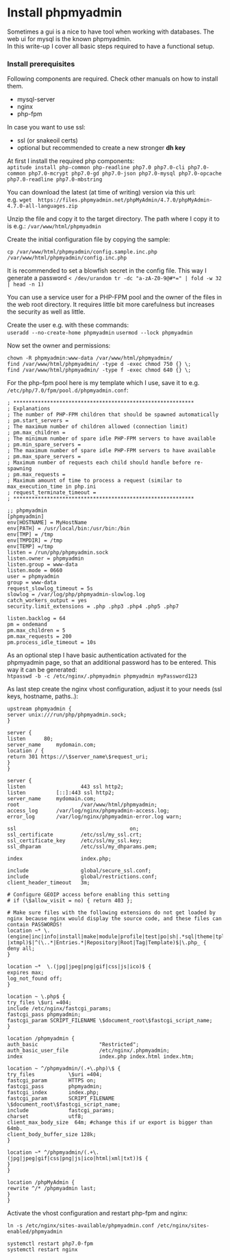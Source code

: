 # Install phpmyadmin
Sometimes a gui is a nice to have tool when working with databases. The web ui for mysql is the known phpmyadmin.  
In this write-up I cover all basic steps required to have a functional setup.

### Install prerequisites

Following components are required. Check other manuals on how to install them.
- mysql-server
- nginx  
- php-fpm

In case you want to use ssl:  
- ssl (or snakeoil certs)  
- optional but recommended to create a new stronger __dh key__

At first I install the required php components:  
`aptitude install php-common php-readline php7.0 php7.0-cli php7.0-common php7.0-mcrypt php7.0-gd php7.0-json php7.0-mysql php7.0-opcache php7.0-readline php7.0-mbstring`

You can download the latest (at time of writing) version via this url:  
e.g. `wget  https://files.phpmyadmin.net/phpMyAdmin/4.7.0/phpMyAdmin-4.7.0-all-languages.zip`

Unzip the file and copy it to the target directory.
The path where I copy it to is e.g.: `/var/www/html/phpmyadmin`

Create the initial configuration file by copying the sample:

`cp /var/www/html/phpmyadmin/config.sample.inc.php /var/www/html/phpmyadmin/config.inc.php`

It is recommended to set a blowfish secret in the config file. This way I generate a password `< /dev/urandom tr -dc "a-zA-Z0-9@#*=" | fold -w 32 | head -n 1)`

You can use a service user for a PHP-FPM pool and the owner of the files in the web root directory. It requires little bit more carefulness but increases the security as well as little.

Create the user e.g. with these commands:  
`useradd --no-create-home phpmyadmin`
`usermod --lock phpmyadmin`

Now set the owner and permissions:
```
chown -R phpmyadmin:www-data /var/www/html/phpmyadmin/
find /var/www/html/phpmyadmin/ -type d -exec chmod 750 {} \;
find /var/www/html/phpmyadmin/ -type f -exec chmod 640 {} \;
```

For the php-fpm pool here is my template which I use, save it to e.g. `/etc/php/7.0/fpm/pool.d/phpmyadmin.conf`:  

```
; ***********************************************************
; Explanations
; The number of PHP-FPM children that should be spawned automatically
; pm.start_servers =
; The maximum number of children allowed (connection limit)
; pm.max_children =
; The minimum number of spare idle PHP-FPM servers to have available
; pm.min_spare_servers =
; The maximum number of spare idle PHP-FPM servers to have available
; pm.max_spare_servers =
; Maximum number of requests each child should handle before re-spawning
; pm.max_requests =
; Maximum amount of time to process a request (similar to max_execution_time in php.ini
; request_terminate_timeout =
; ***********************************************************

;; phpmyadmin
[phpmyadmin]
env[HOSTNAME] = MyHostName
env[PATH] = /usr/local/bin:/usr/bin:/bin
env[TMP] = /tmp
env[TMPDIR] = /tmp
env[TEMP] =/tmp
listen = /run/php/phpmyadmin.sock
listen.owner = phpmyadmin
listen.group = www-data
listen.mode = 0660
user = phpmyadmin
group = www-data
request_slowlog_timeout = 5s
slowlog = /var/log/php/phpmyadmin-slowlog.log
catch_workers_output = yes
security.limit_extensions = .php .php3 .php4 .php5 .php7

listen.backlog = 64
pm = ondemand
pm.max_children = 5
pm.max_requests = 200
pm.process_idle_timeout = 10s
```

As an optional step I have basic authentication activated for the phpmyadmin page, so that an additional password has to be entered.
This way it can be generated:  
`htpasswd -b -c /etc/nginx/.phpmyadmin phpmyadmin myPassword123`

As last step create the nginx vhost configuration, adjust it to your needs (ssl keys, hostname, paths..):

```
upstream phpmyadmin {
server unix:///run/php/phpmyadmin.sock;
}

server {
listen 		80;
server_name     mydomain.com;
location / {
return 301 https://\$server_name\$request_uri;
}
}

server {
listen 					443 ssl http2;
listen          [::]:443 ssl http2;
server_name    	mydomain.com;
root   					/var/www/html/phpmyadmin;
access_log     	/var/log/nginx/phpmyadmin-access.log;
error_log      	/var/log/nginx/phpmyadmin-error.log warn;

ssl    									on;
ssl_certificate        	/etc/ssl/my_ssl.crt;
ssl_certificate_key    	/etc/ssl/my_ssl.key;
ssl_dhparam             /etc/ssl/my_dhparams.pem;

index                   index.php;

include                 global/secure_ssl.conf;
include                 global/restrictions.conf;
client_header_timeout   3m;

# Configure GEOIP access before enabling this setting
# if (\$allow_visit = no) { return 403 };

# Make sure files with the following extensions do not get loaded by nginx because nginx would display the source code, and these files can contain PASSWORDS!
location ~* \.(engine|inc|info|install|make|module|profile|test|po|sh|.*sql|theme|tpl(\.php)?|xtmpl)$|^(\..*|Entries.*|Repository|Root|Tag|Template)$|\.php_ {
deny all;
}

location ~*  \.(jpg|jpeg|png|gif|css|js|ico)$ {
expires max;
log_not_found off;
}

location ~ \.php$ {
try_files \$uri =404;
include /etc/nginx/fastcgi_params;
fastcgi_pass phpmyadmin;
fastcgi_param SCRIPT_FILENAME \$document_root\$fastcgi_script_name;
}

location /phpmyadmin {
auth_basic                    "Restricted";
auth_basic_user_file          /etc/nginx/.phpmyadmin;
index                         index.php index.html index.htm;

location ~ ^/phpmyadmin/(.+\.php)\$ {
try_files           \$uri =404;
fastcgi_param       HTTPS on;
fastcgi_pass        phpmyadmin;
fastcgi_index       index.php;
fastcgi_param       SCRIPT_FILENAME \$document_root\$fastcgi_script_name;
include             fastcgi_params;
charset             utf8;
client_max_body_size  64m; #change this if ur export is bigger than 64mb.
client_body_buffer_size 128k;
}

location ~* ^/phpmyadmin/(.+\.(jpg|jpeg|gif|css|png|js|ico|html|xml|txt))$ {
}
}

location /phpMyAdmin {
rewrite ^/* /phpmyadmin last;
}
}
```

Activate the vhost configuration and restart php-fpm and nginx:


`ln -s /etc/nginx/sites-available/phpmyadmin.conf /etc/nginx/sites-enabled/phpmyadmin`

```
systemctl restart php7.0-fpm
systemctl restart nginx
```
